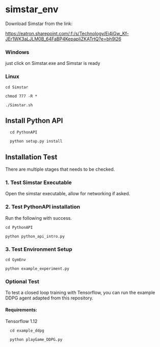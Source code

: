 # simstar_env

Download Simstar from the link:

https://eatron.sharepoint.com/:f:/s/Technology/Ei4iGw_Kf-JEr1WK3aLJLM0B_64FaBP4KepapIiZKATrtQ?e=bh9l26

### Windows 
just click on Simstar.exe and Simstar is ready

### Linux 
    cd Simstar
  
    chmod 777 -R *
  
    ./Simstar.sh

## Install Python API

      cd PythonAPI

      python setup.py install


## Installation Test

There are multiple stages that needs to be checked. 

### 1. Test Simstar Executable

Open the simstar executable, allow for networking if asked. 

### 2. Test PythonAPI installation

Run the following with success.

	cd PythonAPI

	python python_api_intro.py

### 3. Test Environment Setup

	cd GymEnv

	python example_experiment.py


### Optional Test

To test a closed loop training with Tensorflow, you can run the example DDPG agent adapted from this repository.

	
#### Requirements:
  Tensorflow 1.12

      cd example_ddpg

      python playGame_DDPG.py
